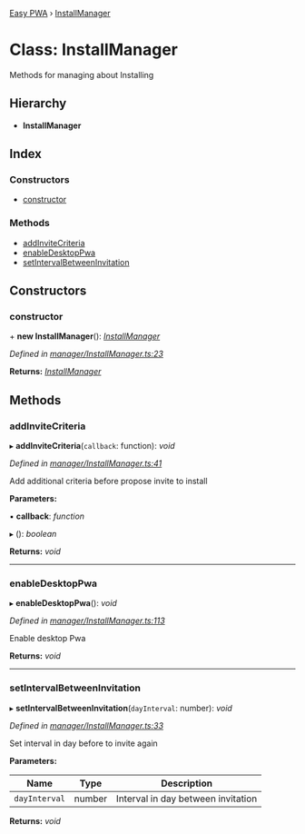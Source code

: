 [Easy PWA](../README.md) › [InstallManager](installmanager.md)

# Class: InstallManager

Methods for managing about Installing

## Hierarchy

* **InstallManager**

## Index

### Constructors

* [constructor](installmanager.md#constructor)

### Methods

* [addInviteCriteria](installmanager.md#addinvitecriteria)
* [enableDesktopPwa](installmanager.md#enabledesktoppwa)
* [setIntervalBetweenInvitation](installmanager.md#setintervalbetweeninvitation)

## Constructors

###  constructor

\+ **new InstallManager**(): *[InstallManager](installmanager.md)*

*Defined in [manager/InstallManager.ts:23](https://github.com/easy-pwa/easy-pwa-js/blob/e952716/src/ts/manager/InstallManager.ts#L23)*

**Returns:** *[InstallManager](installmanager.md)*

## Methods

###  addInviteCriteria

▸ **addInviteCriteria**(`callback`: function): *void*

*Defined in [manager/InstallManager.ts:41](https://github.com/easy-pwa/easy-pwa-js/blob/e952716/src/ts/manager/InstallManager.ts#L41)*

Add additional criteria before propose invite to install

**Parameters:**

▪ **callback**: *function*

▸ (): *boolean*

**Returns:** *void*

___

###  enableDesktopPwa

▸ **enableDesktopPwa**(): *void*

*Defined in [manager/InstallManager.ts:113](https://github.com/easy-pwa/easy-pwa-js/blob/e952716/src/ts/manager/InstallManager.ts#L113)*

Enable desktop Pwa

**Returns:** *void*

___

###  setIntervalBetweenInvitation

▸ **setIntervalBetweenInvitation**(`dayInterval`: number): *void*

*Defined in [manager/InstallManager.ts:33](https://github.com/easy-pwa/easy-pwa-js/blob/e952716/src/ts/manager/InstallManager.ts#L33)*

Set interval in day before to invite again

**Parameters:**

Name | Type | Description |
------ | ------ | ------ |
`dayInterval` | number | Interval in day between invitation  |

**Returns:** *void*
